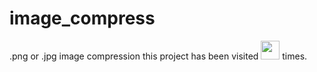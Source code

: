 # image_compress
.png or .jpg image compression
this project has been visited 
<img src="https://visitor-badge-2.chenbinghao.repl.co/badge?page_id=image_compress" height = "30"/>
times.
